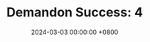 ---
title: "Demandon Success: 4"
date: 2024-03-03 00:00:00 +0800
categories: [Blogging]
tag: [Blogging]
image: https://pbs.twimg.com/media/GHLCKtlWoAARO8V?format=jpg&name=large
---